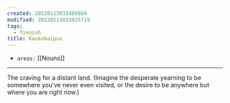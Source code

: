 ```yaml
---
created: 20220113033409894
modified: 20220113033425719
tags:
  - finnish
title: Kaukokaipuu
---
```


- `areas:` [[Nouns]]

---

The craving for a distant land. (Imagine the desperate yearning to be somewhere you've never even visited, or the desire to be anywhere but where you are right now.)
